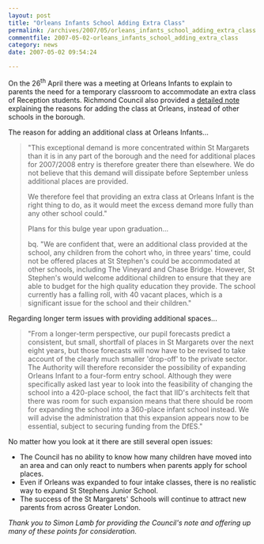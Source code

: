 ```yaml
---
layout: post
title: "Orleans Infants School Adding Extra Class"
permalink: /archives/2007/05/orleans_infants_school_adding_extra_class.html
commentfile: 2007-05-02-orleans_infants_school_adding_extra_class
category: news
date: 2007-05-02 09:54:24

---
```


On the 26<sup>th</sup> April there was a meeting at Orleans Infants to explain to parents the need for a temporary classroom to accommodate an extra class of Reception students. Richmond Council also provided a [detailed note](/assets/images/2007/Council_Orleans_Bulge.pdf) explaining the reasons for adding the class at Orleans, instead of other schools in the borough.

The reason for adding an additional class at Orleans Infants...

> "This exceptional demand is more concentrated within St Margarets than it is in any part of the borough and the need for additional places for 2007/2008 entry is therefore greater there than elsewhere. We do not believe that this demand will dissipate before September unless additional places are provided.
> 
>  We therefore feel that providing an extra class at Orleans Infant is the right thing to do, as it would meet the excess demand more fully than any other school could."
> 
>  Plans for this bulge year upon graduation...
> 
>  bq. "We are confident that, were an additional class provided at the school, any children from the cohort who, in three years' time, could not be offered places at St Stephen's could be accommodated at other schools, including The Vineyard and Chase Bridge. However, St Stephen's would welcome additional children to ensure that they are able to budget for the high quality education they provide. The school currently has a falling roll, with 40 vacant places, which is a significant issue for the school and their children."
> 
 Regarding longer term issues with providing additional spaces...

> "From a longer-term perspective, our pupil forecasts predict a consistent, but small, shortfall of places in St Margarets over the next eight years, but those forecasts will now have to be revised to take account of the clearly much smaller 'drop-off' to the private sector. The Authority will therefore reconsider the possibility of expanding Orleans Infant to a four-form entry school. Although they were specifically asked last year to look into the feasibility of changing the school into a 420-place school, the fact that IID's architects felt that there was room for such expansion means that there should be room for expanding the school into a 360-place infant school instead. We will advise the administration that this expansion appears now to be essential, subject to securing funding from the DfES."

No matter how you look at it there are still several open issues:

-   The Council has no ability to know how many children have moved into an area and can only react to numbers when parents apply for school places.
-   Even if Orleans was expanded to four intake classes, there is no realistic way to expand St Stephens Junior School.
-   The success of the St Margarets' Schools will continue to attract new parents from across Greater London.

*Thank you to Simon Lamb for providing the Council's note and offering up many of these points for consideration.*

